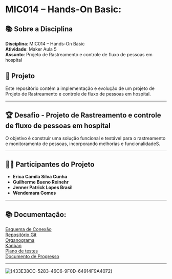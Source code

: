 # MIC014 – Hands-On Basic: 

## 📚 Sobre a Disciplina  
**Disciplina**: MIC014 – Hands-On Basic  
**Atividade**: Maker Aula 5  
**Assunto**: Projeto de Rastreamento e controle de fluxo de pessoas em hospital

## 🚀 Projeto  
Este repositório contém a implementação e evolução de um projeto de Projeto de Rastreamento e controle de fluxo de pessoas em hospital.

---

## 🏆 Desafio - Projeto de Rastreamento e controle de fluxo de pessoas em hospital  
O objetivo é construir uma solução funcional e testável para o rastreamento e monitoramento de pessoas, incorporando melhorias e funcionalidadeS.

---

## 👩‍💻 Participantes do Projeto  
- **Erica Camila Silva Cunha**  
- **Guilherme Bueno Reinehr**  
- **Jenner Patrick Lopes Brasil**  
- **Wendemara Gomes**

---
## 📚 Documentação:

[Esquema de Conexão](https://docs.google.com/document/d/16uR6Kb7hV_h96ETXPPD4ghz0GJZVR6YJWM-rESorXUs/edit?usp=sharing)  
[Repositório Git](https://docs.google.com/document/d/1AlJ9DO4o2LPJToWAxKjFgpKYu9xCGHF98rcZlYyaaRY/edit?usp=sharing)  
[Organograma](https://docs.google.com/document/d/1XdvnUFwDIKvUcewWTCl3U4-BJwrKjW3qfOOF76EwfSs/edit?usp=sharing)  
[Kanban](https://docs.google.com/document/d/1x0BZT6RFUianLEFcX5L46qdsi2gW8r9P5XeWkAmYYfw/edit?usp=sharing)  
[Plano de testes](https://docs.google.com/document/d/131jcKz8A26xxMbWcdjZnxGswREr0lxDU/edit?usp=sharing&ouid=112365603420203575103&rtpof=true&sd=true)  
[Documento de Progresso](https://docs.google.com/document/d/1SKMxFcTUKuPd06Gwed8X0k6DkqN4hWGt/edit)


---
![{433E38CC-5283-46C6-9F0D-64914F9A4072}](https://github.com/user-attachments/assets/adbe6e75-e329-470a-952c-c83d517800a1)

